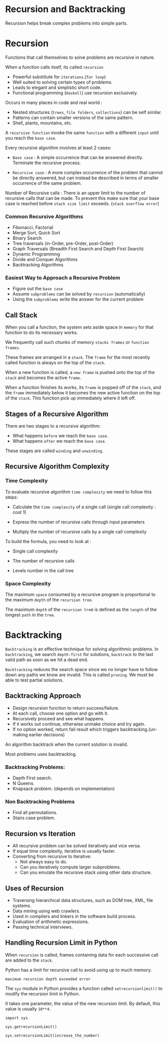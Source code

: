 # Recursion and Backtracking

Recursion helps break complex problems into simple parts.

# Recursion

Functions that call themselves to solve problems are recursive in nature.

When a function calls itself, its called `recursion`

  - Powerful substitute for `iterations`.(`for loop`)
  - Well suited to solving certain types of problems.
  - Leads to elegant and simplistic short code.
  - Functional programming (`Haskell`) use recursion exclusively.

Occurs in many places in code and real world :

  - Nested structures (`trees`, `file folders`, `collections`) can be self similar.
  - Patterns can contain smaller versions of the same pattern.
  - Shell, plants, mountains, etc.


A `recursive function` invoke the same `function` with a different `input` until you reach the `base case`.


Every recursive algorithm involves at least 2 cases:

  - `Base case` : A simple occurrence that can be answered directly. Terminate the recursive process.


  - `Recursive case` : A more complex occurrence of the problem that cannot be directly answered, but can
  instead be described in terms of smaller occurrence of the same problem.


Number of Recursive calls : There is an upper limit to the number of recursive calls that can be made. To prevent this make sure that your base case is reached before `stack size limit` exceeds. (`stack overflow error`)

### Common Recursive Algorithms

  - Fibonacci, Factorial
  - Merge Sort, Quick Sort
  - Binary Search
  - Tree traversals (in-Order, pre-Order, post-Order)
  - Graph Traversals (Breadth First Search and Depth First Search)
  - Dynamic Programming
  - Divide and Conquer Algorithms
  - Backtracking Algorithms

### Easiest Way to Approach a Recursive Problem

  - Figure out the `base case`
  - Assume `subproblems` can be solved by `recursion` (automatically)
  - Using the `subproblems` write the answer for the current problem


## Call Stack

When you call a function, the system sets aside space in `memory` for that function to do its necessary works.

We frequently call such chunks of memory `stacks frames` or `function frames`.

These frames are arranged in a `stack`. The `frame` for the most recently called function is always on the top of the `stack`.

When a new function is called, a `new frame` is pushed onto the top of the `stack` and becomes the active `frame`.

When a function finishes its works, its `frame` is popped off of the `stack`, and the `frame` immediately below it becomes the new active function on the top of the `stack`. This function pick up immediately where it left off.


## Stages of a Recursive Algorithm

There are two stages to a recursive algorithm:

  - What happens `before` we reach the `base case`.
  - What happens `after` we reach the `base case`.

These stages are called `winding` and `unwinding`.

## Recursive Algorithm Complexity

### Time Complexity

To evaluate recursive algorithm `time complexity` we need to follow this steps:

  - Calculate the `time complexity` of a single call (single call complexity : cost 1)

  - Express the number of recursive calls through input parameters

  - Multiply the number of recursive calls by a single call complexity


To build the formula, you need to look at :

  - Single call complexity

  - The number of recursive calls

  - Levels number in the call tree

### Space Complexity

The maximum `space` consumed by a recursive program is proportional to the maximum `depth` of the `recursion tree`.

The maximum `depth` of the `recursion tre`e is defined as the `length` of the longest `path` in the `tree`.



# Backtracking

`Backtracking` is an effective technique for solving algorithmic problems. In `backtracking`, we search `depth-first` for solutions, `backtrack` to the last valid path as soon as we hit a dead end.

`Backtracking` reduces the search space since we no longer have to follow down any paths we know are invalid. This is called `pruning`. We must be able to test partial solutions.


## Backtracking Approach

  - Design recursion function to return success/failure.
  - At each call, choose one option and go with it.
  - Recursively proceed and see what happens.
  - If it works out continue, otherwise unmake choice and try again.
  - If no option worked, return fail result which triggers backtracking.(un-making earlier decisions)

An algorithm backtrack when the current solution is invalid.

Most problems uses backtracking.

### Backtracking Problems:

  - Depth First search.
  - N Queens.
  - Knapsack problem. (depends on implementation)

### Non Backtracking Problems

  - Find all permutations.
  - Stairs case problem.


## Recursion vs Iteration

  - All recursive problem can be solved iteratively and vice versa.
  - If equal time complexity, iterative is usually faster.
  - Converting from recursive to iterative:
      - Not always easy to do.
      - Can you iteratively compute larger subproblems.
      - Can you emulate the recursive stack using other data structure.

## Uses of Recursion

  - Traversing hierarchical data structures, such as DOM tree, XML, file systems.
  - Data mining using web crawlers.
  - Used in compilers and linkers in the software build process.
  - Evaluation of arithmetic expressions.
  - Passing technical interviews.


## Handling Recursion Limit in Python

When `recursion` is called, frames containing data for each successive call are added to the `stack`.

Python has a limit for recursive call to avoid using up to much memory.

`maximum recursion depth exceeded error`

The `sys` module in Python provides a function called `setrecursionlimit()` to modify the recursion limit in Python.

It takes one parameter, the value of the new recursion limit. By default, this value is usually `10**4`.

```
import sys

sys.getrecursionLimit()

sys.setrecursionLimit(increase_the_number)


```
